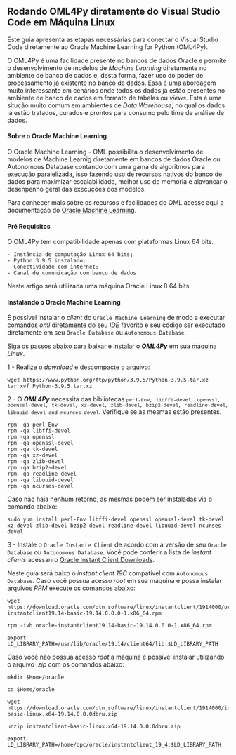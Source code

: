 ## Rodando OML4Py diretamente do Visual Studio Code em Máquina Linux
Este guia apresenta as etapas necessárias para conectar o Visual Studio Code diretamente ao Oracle Machine Learning for Python (OML4Py).

O OML4Py é uma facilidade presente no bancos de dados Oracle e permite o desenvolvimento de modelos de *Machine Learning* diretamente no ambiente de banco de dados e, desta forma, fazer uso do poder de processamento já existente no banco de dados.
Essa é uma abordagem muito interessante em cenários onde todos os dados já estão presentes no ambiente de banco de dados em formato de tabelas ou *views*. Esta é uma situção muito comum em ambientes de *Data Warehouse*, no qual os dados já estão tratados, curados e prontos para consumo pelo time de análise de dados.

#### Sobre o Oracle Machine Learning

O Oracle Machine Learning - OML possibilita o desenvolvimento de modelos de Machine Learnig diretamente em bancos de dados Oracle ou Autonomous Database contando com uma gama de algoritmos para execução paralelizada, isso fazendo uso de recursos nativos do banco de dados para maximizar escalabilidade, melhor uso de memória e alavancar o desenpenho geral das execuções dos modelos.

Para conhecer mais sobre os recursos e facilidades do OML acesse aqui a documentação do [Oracle Machine Learning](https://docs.oracle.com/en/database/oracle/machine-learning/oml4py/1/index.html).

#### Pré Requisitos

O OML4Py tem compatibilidade apenas com plataformas Linux 64 bits.

    - Instância de computação Linux 64 bits;
    - Python 3.9.5 instalado;
    - Conectividade com internet;
    - Canal de comunicação com banco de dados

Neste artigo será utilizada uma máquina Oracle Linux 8 64 bits.

#### Instalando o Oracle Machine Learning

É possível instalar o *client* do `Oracle Machine Learning` de modo a executar comandos *oml* diretamente do seu *IDE* favorito e seu código ser executado diretamente em seu `Oracle Database` ou `Autonomous Database`.

Siga os passos abaixo para baixar e instalar o ***OML4Py*** em sua máquina *Linux*.

1 - Realize o *download* e descompacte o arquivo:

    wget https://www.python.org/ftp/python/3.9.5/Python-3.9.5.tar.xz
    tar xvf Python-3.9.5.tar.xz

2 - O ***OML4Py*** necessita das bibliotecas <span style = "font-family:Courier; font-size: 0.8em;">perl-Env, libffi-devel, openssl, openssl-devel, tk-devel, xz-devel, zlib-devel, bzip2-devel, readline-devel, libuuid-devel and ncurses-devel</span>. Verifique se as mesmas estão presentes.

    rpm -qa perl-Env
    rpm -qa libffi-devel
    rpm -qa openssl 
    rpm -qa openssl-devel
    rpm -qa tk-devel
    rpm -qa xz-devel
    rpm -qa zlib-devel
    rpm -qa bzip2-devel
    rpm -qa readline-devel
    rpm -qa libuuid-devel
    rpm -qa ncurses-devel

Caso não haja nenhum retorno, as mesmas podem ser instaladas via o comando abaixo:

    sudo yum install perl-Env libffi-devel openssl openssl-devel tk-devel xz-devel zlib-devel bzip2-devel readline-devel libuuid-devel ncurses-devel

3 - Instale o `Oracle Instante Client` de acordo com a versão de seu `Oracle Database` ou `Autonomous Database`. Você pode conferir a lista de *instant clients* acessanro [Oracle Instant Client Downloads](https://www.oracle.com/technetwork/database/database-technologies/instant-client/downloads/index.html).

Neste guia será baixo o *instant client 19C* compatível com `Autonomous Database`. Caso você possua acesso *root* em sua máquina e possa instalar arquivos *RPM* execute os comandos abaixo:

    wget https://download.oracle.com/otn_software/linux/instantclient/1914000/oracle-instantclient19.14-basic-19.14.0.0.0-1.x86_64.rpm

    rpm -ivh oracle-instantclient19.14-basic-19.14.0.0.0-1.x86_64.rpm

    export LD_LIBRARY_PATH=/usr/lib/oracle/19.14/client64/lib:$LD_LIBRARY_PATH

Caso você não possua acesso *root* a máquina é possível instalar utilizando o arquivo *.zip* com os comandos abaixo:

    mkdir $Home/oracle

    cd $Home/oracle

    wget https://download.oracle.com/otn_software/linux/instantclient/1914000/instantclient-basic-linux.x64-19.14.0.0.0dbru.zip

    unzip instantclient-basic-linux.x64-19.14.0.0.0dbru.zip

    export LD_LIBRARY_PATH=/home/opc/oracle/instantclient_19_4:$LD_LIBRARY_PATH
